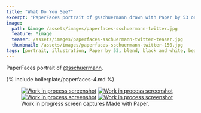 ```yaml
---
title: "What Do You See?"
excerpt: "PaperFaces portrait of @sschuermann drawn with Paper by 53 on an iPad."
image: 
  path: &image /assets/images/paperfaces-sschuermann-twitter.jpg 
  feature: *image
  teaser: /assets/images/paperfaces-sschuermann-twitter-teaser.jpg
  thumbnail: /assets/images/paperfaces-sschuermann-twitter-150.jpg
tags: [portrait, illustration, Paper by 53, blend, black and white, beard]
---
```


PaperFaces portrait of [@sschuermann](http://twitter.com/sschuermann).

{% include boilerplate/paperfaces-4.md %}

<figure class="third">
  <a href="/assets/images/paperfaces-sschuermann-process-1-lg.jpg"><img src="/assets/images/paperfaces-sschuermann-process-1-600.jpg" alt="Work in process screenshot"></a>
  <a href="/assets/images/paperfaces-sschuermann-process-2-lg.jpg"><img src="/assets/images/paperfaces-sschuermann-process-2-600.jpg" alt="Work in process screenshot"></a>
  <a href="/assets/images/paperfaces-sschuermann-process-3-lg.jpg"><img src="/assets/images/paperfaces-sschuermann-process-3-600.jpg" alt="Work in process screenshot"></a>
  <a href="/assets/images/paperfaces-sschuermann-process-4-lg.jpg"><img src="/assets/images/paperfaces-sschuermann-process-4-600.jpg" alt="Work in process screenshot"></a>
  <figcaption>Work in progress screen captures Made with Paper.</figcaption>
</figure>
